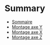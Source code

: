 # Summary

* [Sommaire](README.md)
* [Montage axe Y](Montage-axe-Y.md)
* [Montage axe X](Montage-axe-X.md)
* [Montage axe Z](Montage-axe-Z.md)

